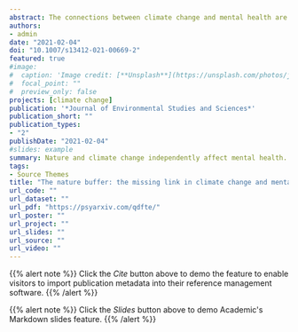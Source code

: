 ```yaml
---
abstract: The connections between climate change and mental health are well known (Berry et al., 2010; Clayton and Manning 2018; Kim et al., 2014). Research also points to the positive impacts of nature on mental health, well-being, and attention (Capaldi et al., 2015; Kaplan and Kaplan 1989; Tillmann et al., 2018). However, no empirical research has examined how degradation of nature as a result of climate change can impact the mental health benefits that nature provides. This paper first reviews the existing research on the negative mental health consequences of climate change and the benefits of nature exposure for stress, mental health, and well-being. The connection between these two lines of research is examined in order to fully understand the impacts of climate change on mental health. Suggestions for future research are included.
authors:
- admin
date: "2021-02-04"
doi: "10.1007/s13412-021-00669-2"
featured: true
#image:
#  caption: 'Image credit: [**Unsplash**](https://unsplash.com/photos/jdD8gXaTZsc)'
#  focal_point: ""
#  preview_only: false
projects: [climate change]
publication: '*Journal of Environmental Studies and Sciences*'
publication_short: ""
publication_types:
- "2"
publishDate: "2021-02-04"
#slides: example
summary: Nature and climate change independently affect mental health. This paper argues for a need to look at how climate change is affecting nature access, and how that buffer affects mental health.
tags:
- Source Themes
title: "The nature buffer: the missing link in climate change and mental health research"
url_code: ""
url_dataset: ""
url_pdf: "https://psyarxiv.com/qdfte/"
url_poster: ""
url_project: ""
url_slides: ""
url_source: ""
url_video: ""
---
```


{{% alert note %}}
Click the *Cite* button above to demo the feature to enable visitors to import publication metadata into their reference management software.
{{% /alert %}}

{{% alert note %}}
Click the *Slides* button above to demo Academic's Markdown slides feature.
{{% /alert %}}

